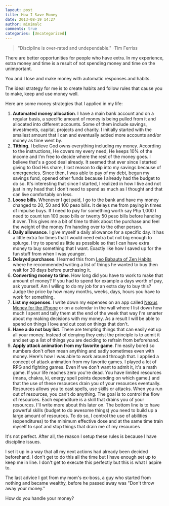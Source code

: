 ```yaml
---
layout: post
title: How I Save Money
date: 2013-08-19 14:27
author: minimalc
comments: true
categories: [Uncategorized]
---
```

<blockquote>"Discipline is over-rated and undependable." -Tim Ferriss</blockquote>
There are better opportunities for people who have extra. In my experience, extra money and time is a result of not spending money and time on the unimportant.

You and I lose and make money with automatic responses and habits. 

The ideal strategy for me is to create habits and follow rules that cause you to make, keep and use money well. 

Here are some money strategies that I applied in my life:
<ol>
	<li><strong>Automated money allocation</strong>. I have a main bank account and on a regular basis, a specific amount of money is being pulled from it and allocated into different accounts. Some of them include savings, investments, capital, projects and charity. I initially started with the smallest amount that I can and eventually added more accounts and/or money as time went by.</li>
	<li><strong>Tithing</strong>. I believe God owns everything including my money. According to the instructions, He covers my every need, He keeps 10% of the income and I'm free to decide where the rest of the money goes. I believe that's a good deal already. It seemed that ever since I started giving to God His share, I lost reason to dip into my savings because of emergencies. Since then, I was able to pay of my debt, begun my savings fund, opened other funds because I already had the budget to do so. It's interesting that since I started, I realized in how I live and not just in my head that I don't need to spend as much as I thought and that can live comfortably on less.</li>
	<li><strong>Loose bills</strong>. Whenever I get paid, I go to the bank and have my money changed to 20, 50 and 100 peso bills. It delays me from paying in times of impulse buys. If I need to pay for something worth say Php 1,000 I need to count ten 100 peso bills or twenty 50 peso bills before handing it over. This gives me a bit of time to think about the purchase and feel the weight of the money I'm handing over to the other person.</li>
	<li><strong>Daily allowance</strong>. I give myself a daily allowance for a specific day. It has a little extra for times that I would need extra but not big enough to splurge. I try to spend as little as possible so that I can have extra money to buy something that I want. Exactly like how I saved up for the fun stuff from when I was younger.</li>
	<li><strong>Delayed purchases</strong>. I learned this from <a href="http://zenhabits.net/monitor-your-impulse-spending-urges/">Leo Babauta of Zen Habits</a> where he recommended writing a list of things he wanted to buy then wait for 30 days before purchasing it.</li>
	<li><strong>Converting money to time</strong>. How long did you have to work to make that amount of money? If you had to spend for example a days worth of pay, ask yourself. Am I willing to do my job for an extra day to buy this? Judge the price by how many months, weeks, days, hours you have to work for something.</li>
	<li><strong>List my expenses</strong>. I write down my expenses on an app called <a href="http://philippineislandliving.com/nexus-money-income-and-expense-tracking-application-for-iphone-review/">Nexus Money for the iPhone</a> or on a calendar in the wall where I list down how much I spent and tally them at the end of the week that way I'm smarter about my making decisions with my money. As a result I will be able to spend on things I love and cut cost on things that don't.</li>
	<li><strong>Have a do not buy list</strong>. There are tempting things that can easily eat up all your money. Instead of denying they exist the principle is to admit it and set up a list of things you are deciding to refrain from beforehand.</li>
	<li><strong>Apply attack animation from my favorite game</strong>. I'm easily bored so numbers don't often mean anything and sadly sometimes even with money. Here's how I was able to work around through that. I applied a concept of attack animation from my favorite games. I played a lot of RPG and fighting games. Even if we don't want to admit it, it's a math game. If your life reaches zero you're dead. You have limited resources (mana, chakra, ki, energy spell points depending on which game.) and that the use of these resources drain you of your resources eventually. Resources allows you to cast spells, use skills or attacks. When you run out of resources, you can't do anything. The goal is to control the flow of resources. Each expenditure is a skill that drains you of your resources. I'll write more about this later on. The bottom line is to have powerful skills (budget to do awesome things) you need to build up a large amount of resources. To do so, I control the use of abilities (expenditures) to the minimum effective dose and at the same time train myself to spot and stop things that drain me of my resources</li>
</ol>
It's not perfect. After all, the reason I setup these rules is because I have discipline issues.

I set it up in a way that all my next actions had already been decided beforehand. I don't get to do this all the time but I have enough set up to keep me in line. I don't get to execute this perfectly but this is what I aspire to.

The last advice I got from my mom's ex-boss, a guy who started from nothing and became wealthy, before he passed away was "Don't throw away your money."

How do you handle your money?
